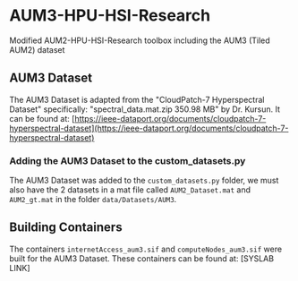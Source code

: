 # AUM3-HPU-HSI-Research
Modified AUM2-HPU-HSI-Research toolbox including the AUM3 (Tiled AUM2) dataset

## AUM3 Dataset 
The AUM3 Dataset is adapted from the "CloudPatch-7 Hyperspectral Dataset" specifically: "spectral_data.mat.zip	350.98 MB" by Dr. Kursun.
It can be found at: [https://ieee-dataport.org/documents/cloudpatch-7-hyperspectral-dataset](https://ieee-dataport.org/documents/cloudpatch-7-hyperspectral-dataset)

### Adding the AUM3 Dataset to the custom_datasets.py
The AUM3 Dataset was added to the ```custom_datasets.py``` folder, we must also have the 2 datasets in a mat file called ```AUM2_Dataset.mat``` and ```AUM2_gt.mat``` in the folder ```data/Datasets/AUM3```.

## Building Containers
The containers ```internetAccess_aum3.sif``` and ```computeNodes_aum3.sif``` were built for the AUM3 Dataset. These containers can be found at: [SYSLAB LINK]
